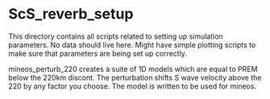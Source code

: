 # ScS_reverb_setup

This directory contains all scripts related to setting up simulation parameters.
No data should live here. Might have simple plotting scripts to make sure that
parameters are being set up correctly.


mineos_perturb_220 creates a suite of 1D models which are equal to PREM below
the 220km discont. The perturbation shifts S wave velocity above the 220 by any 
factor you choose. The model is written to be used for mineos.
